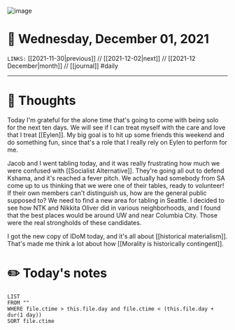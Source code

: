 ![image](https://lh3.googleusercontent.com/MKJxqWsGLXroNvEYWzWDZbk0iK0S4uek3M7CIGXFrIS5jyN4BVmjfZ8QKeQF5Dkfo1R4KnAceWrqm_EB1tcSgF0X-B1OJoBiUCpuEbdvXnLrfhseTJW6gaUOmcf_dfGvC0g2PgazrEuADJnHfqp0xOQBX6VZoDDUTz2nsMWGIQB78LFSBGxdoZiRJaO_Nnu7tjtNc1ORQJYXhqj_rMLBy6ZbcbquzvTwiurt6XovUT1-nm1jZelwKjhOJF5yLHUbQKayQdx48pdOJrMWCNkdIkqbJ_dLD1pn6SW-iXmDFAqPnSaDZFViL38aw9c5OJiDQz6T6ruRavxxSPWnhGYoYdp6PN4QPM0gb9hE9Yfsbz-ShCISYn99NGp-0Z4yGf2uTp3U7nG7FvSeUFrUE7fVu4LO7g0_km2OKbLC_-k6pnO23D4GzszwrTB8Gly1hAZ3yu-02zHyFe4UHztZslvjHV1ikHWRqZi4XTrH2pRcAFVrR5GlRrfDis5K2zOvWf9BOirwi_vaeYwc8VoJTIiURArABREUGkNk64V9ft6FqPn9C8CTMGDxgMcRc_tAwCWq7KyWChEdmM-2E8TbpXO0w00bQj6svkZbkg3FKeHVcwVP7u57qlhxSQcpV7RceaZKEczuEXpRQ90O-enwCB0q-rCFrZ0UPvqdAEMX_BFFRJWYV5Aq5YascLX_oHUrEwjA5uiQ6BOq0mrenDlxChhNXiIxtQ=w3840-h970-no?authuser=0)

# 📅 Wednesday, December 01, 2021
`LINKS:` [[2021-11-30|previous]] // [[2021-12-02|next]] // [[2021-12 December|month]] // [[journal]] 
#daily

---
# 💭 Thoughts
Today I'm grateful for the alone time that's going to come with being solo for the next ten days. We will see if I can treat myself with the care and love that I treat [[Eylen]]. My big goal is to hit up some friends this weekend and do something fun, since that's a role that I really rely on Eylen to perform for me. 

Jacob and I went tabling today, and it was really frustrating how much we were confused with [[Socialist Alternative]]. They're going all out to defend Kshama, and it's reached a fever pitch. We actually had somebody from SA come up to us thinking that we were one of their tables, ready to volunteer! If their own members can't distinguish us, how are the general public supposed to? We need to find a new area for tabling in Seattle. I decided to see how NTK and Nikkita Oliver did in various neighborhoods, and I found that the best places would be around UW and near Columbia City. Those were the real strongholds of these candidates. 

I got the new copy of IDoM today, and it's all about [[historical materialism]]. That's made me think a lot about how [[Morality is historically contingent]]. 

# ✏️ Today's notes
```dataview
LIST 
FROM ""
WHERE file.ctime > this.file.day and file.ctime < (this.file.day + dur(1 day))
SORT file.ctime
```
